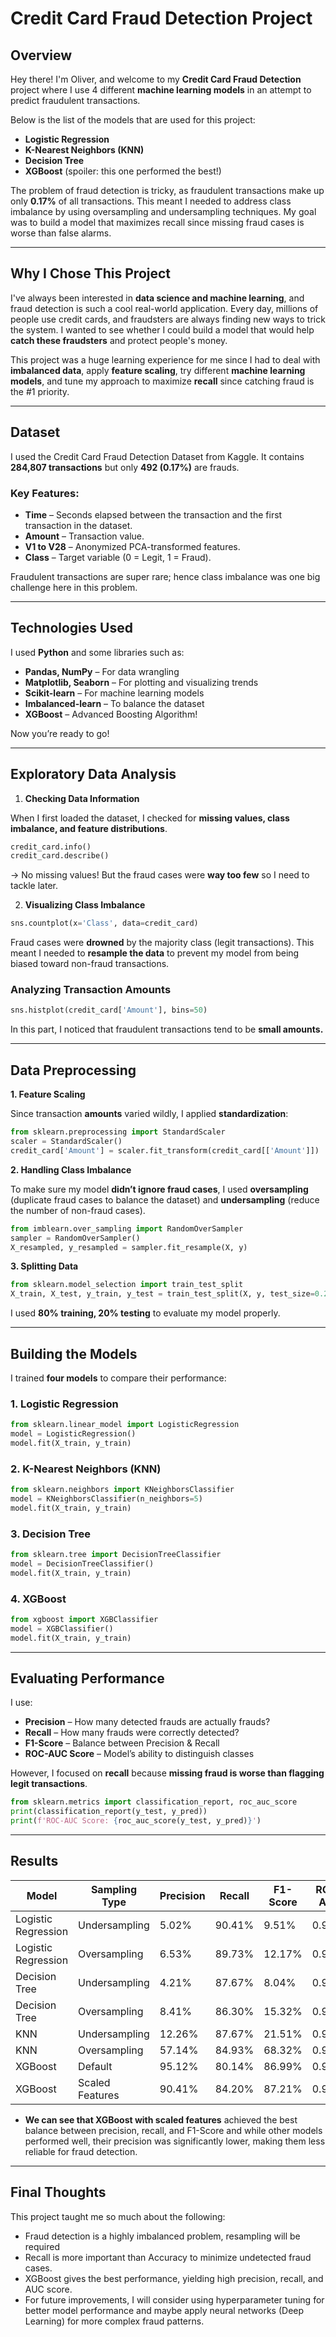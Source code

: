# Credit Card Fraud Detection Project

## Overview

Hey there! I'm Oliver, and welcome to my **Credit Card Fraud Detection** project where I use 4 different **machine learning models** in an attempt to predict fraudulent transactions.

Below is the list of the models that are used for this project:

- **Logistic Regression**
- **K-Nearest Neighbors (KNN)**
- **Decision Tree**
- **XGBoost** (spoiler: this one performed the best!)

The problem of fraud detection is tricky, as fraudulent transactions make up only **0.17%** of all transactions. This meant I needed to address class imbalance by using oversampling and undersampling techniques. My goal was to build a model that maximizes recall since missing fraud cases is worse than false alarms.

---

## Why I Chose This Project

I've always been interested in **data science and machine learning**, and fraud detection is such a cool real-world application. Every day, millions of people use credit cards, and fraudsters are always finding new ways to trick the system. I wanted to see whether I could build a model that would help **catch these fraudsters** and protect people's money.

This project was a huge learning experience for me since I had to deal with **imbalanced data**, apply **feature scaling**, try different **machine learning models**, and tune my approach to maximize **recall** since catching fraud is the #1 priority.

---

## Dataset

I used the Credit Card Fraud Detection Dataset from Kaggle. It contains **284,807 transactions** but only **492 (0.17%)** are frauds.

### Key Features:

- **Time** – Seconds elapsed between the transaction and the first transaction in the dataset.
- **Amount** – Transaction value.
- **V1 to V28** – Anonymized PCA-transformed features.
- **Class** – Target variable (0 = Legit, 1 = Fraud).

Fraudulent transactions are super rare; hence class imbalance was one big challenge here in this problem.

---

## Technologies Used

I used **Python** and some libraries such as:

- **Pandas, NumPy** – For data wrangling
- **Matplotlib, Seaborn** – For plotting and visualizing trends
- **Scikit-learn** – For machine learning models
- **Imbalanced-learn** – To balance the dataset
- **XGBoost** – Advanced Boosting Algorithm!

Now you’re ready to go!

---

## Exploratory Data Analysis

1. **Checking Data Information**

When I first loaded the dataset, I checked for **missing values, class imbalance, and feature distributions**.

```python
credit_card.info()
credit_card.describe()
```

→ No missing values! But the fraud cases were **way too few** so I need to tackle later.

2. **Visualizing Class Imbalance**

```python
sns.countplot(x='Class', data=credit_card)
```

Fraud cases were **drowned** by the majority class (legit transactions). This meant I needed to **resample the data** to prevent my model from being biased toward non-fraud transactions.

### Analyzing Transaction Amounts

```python
sns.histplot(credit_card['Amount'], bins=50)
```

In this part, I noticed that fraudulent transactions tend to be **small amounts.**

---

## Data Preprocessing

**1. Feature Scaling**

Since transaction **amounts** varied wildly, I applied **standardization**:

```python
from sklearn.preprocessing import StandardScaler
scaler = StandardScaler()
credit_card['Amount'] = scaler.fit_transform(credit_card[['Amount']])
```

**2. Handling Class Imbalance**

To make sure my model **didn’t ignore fraud cases**, I used **oversampling** (duplicate fraud cases to balance the dataset) and **undersampling** (reduce the number of non-fraud cases).

```python
from imblearn.over_sampling import RandomOverSampler
sampler = RandomOverSampler()
X_resampled, y_resampled = sampler.fit_resample(X, y)
```

**3. Splitting Data**

```python
from sklearn.model_selection import train_test_split
X_train, X_test, y_train, y_test = train_test_split(X, y, test_size=0.2, random_state=42)
```

I used **80% training, 20% testing** to evaluate my model properly.

---

## Building the Models

I trained **four models** to compare their performance:

### 1. Logistic Regression

```python
from sklearn.linear_model import LogisticRegression
model = LogisticRegression()
model.fit(X_train, y_train)
```

### 2. K-Nearest Neighbors (KNN)

```python
from sklearn.neighbors import KNeighborsClassifier
model = KNeighborsClassifier(n_neighbors=5)
model.fit(X_train, y_train)
```

### 3. Decision Tree

```python
from sklearn.tree import DecisionTreeClassifier
model = DecisionTreeClassifier()
model.fit(X_train, y_train)
```

### 4. XGBoost

```python
from xgboost import XGBClassifier
model = XGBClassifier()
model.fit(X_train, y_train)
```

---

## Evaluating Performance

I use:

- **Precision** – How many detected frauds are actually frauds?
- **Recall** – How many frauds were correctly detected?
- **F1-Score** – Balance between Precision & Recall
- **ROC-AUC Score** – Model’s ability to distinguish classes

However, I focused on **recall** because **missing fraud is worse than flagging legit transactions**.

```python
from sklearn.metrics import classification_report, roc_auc_score
print(classification_report(y_test, y_pred))
print(f'ROC-AUC Score: {roc_auc_score(y_test, y_pred)}')
```

---

## Results

| Model | Sampling Type | Precision | Recall | F1-Score | ROC-AUC |
| --- | --- | --- | --- | --- | --- |
| Logistic Regression | Undersampling | 5.02% | 90.41% | 9.51% | 0.9374 |
| Logistic Regression | Oversampling | 6.53% | 89.73% | 12.17% | 0.9376 |
| Decision Tree | Undersampling | 4.21% | 87.67% | 8.04% | 0.9213 |
| Decision Tree | Oversampling | 8.41% | 86.30% | 15.32% | 0.9234 |
| KNN | Undersampling | 12.26% | 87.67% | 21.51% | 0.9329 |
| KNN | Oversampling | 57.14% | 84.93% | 68.32% | 0.9241 |
| XGBoost | Default | 95.12% | 80.14% | 86.99% | 0.9006 |
| XGBoost | Scaled Features | 90.41% | 84.20% | 87.21% | 0.9265 |
- **We can see that XGBoost with scaled features** achieved the best balance between precision, recall, and F1-Score and while other models performed well, their precision was significantly lower, making them less reliable for fraud detection.

---

## Final Thoughts

This project taught me so much about the following:

- Fraud detection is a highly imbalanced problem, resampling will be required
- Recall is more important than Accuracy to minimize undetected fraud cases.
- XGBoost gives the best performance, yielding high precision, recall, and AUC score.
- For future improvements, I will consider using hyperparameter tuning for better model performance and maybe apply neural networks (Deep Learning) for more complex fraud patterns.

